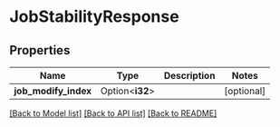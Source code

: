 # JobStabilityResponse

## Properties

Name | Type | Description | Notes
------------ | ------------- | ------------- | -------------
**job_modify_index** | Option<**i32**> |  | [optional]

[[Back to Model list]](../README.md#documentation-for-models) [[Back to API list]](../README.md#documentation-for-api-endpoints) [[Back to README]](../README.md)


